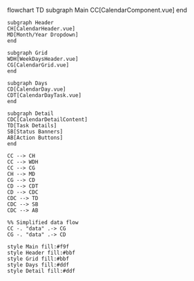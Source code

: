 flowchart TD
    subgraph Main
    CC[CalendarComponent.vue]
    end
    
    subgraph Header
    CH[CalendarHeader.vue]
    MD[Month/Year Dropdown]
    end
    
    subgraph Grid
    WDH[WeekDaysHeader.vue]
    CG[CalendarGrid.vue]
    end
    
    subgraph Days
    CD[CalendarDay.vue]
    CDT[CalendarDayTask.vue]
    end
    
    subgraph Detail
    CDC[CalendarDetailContent]
    TD[Task Details]
    SB[Status Banners]
    AB[Action Buttons]
    end
    
    CC --> CH
    CC --> WDH
    CC --> CG
    CH --> MD
    CG --> CD
    CD --> CDT
    CD --> CDC
    CDC --> TD
    CDC --> SB
    CDC --> AB
    
    %% Simplified data flow
    CC -. "data" .-> CG
    CG -. "data" .-> CD
    
    style Main fill:#f9f
    style Header fill:#bbf
    style Grid fill:#bbf
    style Days fill:#ddf
    style Detail fill:#ddf